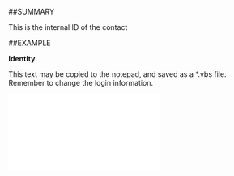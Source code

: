 

##SUMMARY

This is the internal ID of the contact


##EXAMPLE

**Identity**

This text may be copied to the notepad, and saved as a *.vbs file. Remember to change the login information.

![](../../Examples/vbs/SOContact.Example.vbs.txt)





